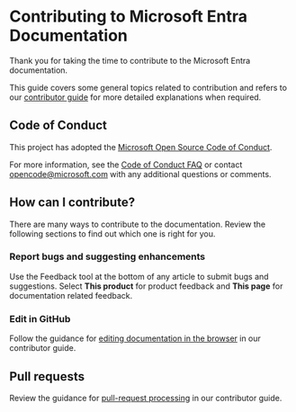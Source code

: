 # Contributing to Microsoft Entra Documentation

Thank you for taking the time to contribute to the Microsoft Entra documentation.

This guide covers some general topics related to contribution and refers to our [contributor guide](https://learn.microsoft.com/contribute/content) for more detailed explanations when required.

## Code of Conduct

This project has adopted the [Microsoft Open Source Code of Conduct](https://opensource.microsoft.com/codeofconduct/).

For more information, see the [Code of Conduct FAQ](https://opensource.microsoft.com/codeofconduct/faq/) or contact [opencode@microsoft.com](mailto:opencode@microsoft.com) with any additional questions or comments.

## How can I contribute?

There are many ways to contribute to the documentation. Review the following sections to find out which one is right for you.

### Report bugs and suggesting enhancements

Use the Feedback tool at the bottom of any article to submit bugs and suggestions. Select **This product** for product feedback and **This page** for documentation related feedback. 

### Edit in GitHub

Follow the guidance for [editing documentation in the browser](https://learn.microsoft.com/contribute/content/how-to-write-quick-edits) in our contributor guide.

## Pull requests

Review the guidance for [pull-request processing](https://learn.microsoft.com/contribute/content/process-pull-request) in our contributor guide.